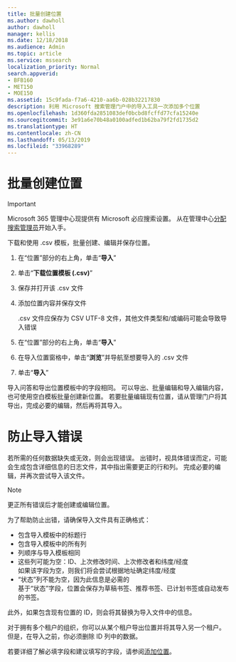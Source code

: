 ```yaml
---
title: 批量创建位置
ms.author: dawholl
author: dawholl
manager: kellis
ms.date: 12/18/2018
ms.audience: Admin
ms.topic: article
ms.service: mssearch
localization_priority: Normal
search.appverid:
- BFB160
- MET150
- MOE150
ms.assetid: 15c9fada-f7a6-4210-aa6b-028b32217830
description: 利用 Microsoft 搜索管理门户中的导入工具一次添加多个位置
ms.openlocfilehash: 1d360fda2851083def0bcbd8fcffd77cfa15240e
ms.sourcegitcommit: 3e91a6e70b48a0100adfed1b62ba79f2fd1735d2
ms.translationtype: HT
ms.contentlocale: zh-CN
ms.lasthandoff: 05/13/2019
ms.locfileid: "33968289"
---
```

# <a name="bulk-create-locations"></a>批量创建位置

> [!IMPORTANT]
> Microsoft 365 管理中心现提供有 Microsoft 必应搜索设置。 从在管理中心[分配搜索管理员](https://docs.microsoft.com/zh-CN/microsoftsearch/setup-microsoft-search#step-2-assign-search-admin-and-search-editor)开始入手。
    
下载和使用 .csv 模板，批量创建、编辑并保存位置。 
  
1. 在“位置”部分的右上角，单击“**导入**”
    
2. 单击“**下载位置模板 (.csv)**”
    
3. 保存并打开该 .csv 文件
    
4. 添加位置内容并保存文件

    .csv 文件应保存为 CSV UTF-8 文件，其他文件类型和/或编码可能会导致导入错误
    
5. 在“位置”部分的右上角，单击“**导入**”
    
6. 在导入位置窗格中，单击“**浏览**”并导航至想要导入的 .csv 文件 
    
7. 单击“**导入**”

导入问答和导出位置模板中的字段相同。 可以导出、批量编辑和导入编辑内容，也可使用空白模板批量创建新位置。 若要批量编辑现有位置，请从管理门户将其导出，完成必要的编辑，然后再将其导入。

# <a name="prevent-import-errors"></a>防止导入错误  
若所需的任何数据缺失或无效，则会出现错误。 出错时，视具体错误而定，可能会生成包含详细信息的日志文件，其中指出需要更正的行和列。 完成必要的编辑，并再次尝试导入该文件。
  
> [!NOTE]
> 更正所有错误后才能创建或编辑位置。 

为了帮助防止出错，请确保导入文件具有正确格式：
- 包含导入模板中的标题行
- 包含导入模板中的所有列
- 列顺序与导入模板相同
- 这些列可能为空：ID、上次修改时间、上次修改者和纬度/经度  
如果该字段为空，则我们将会尝试根据地址确定纬度/经度
- “状态”列不能为空，因为此信息是必需的  
基于“状态”字段，位置会保存为草稿书签、推荐书签、已计划书签或自动发布的书签。

此外，如果包含现有位置的 ID，则会将其替换为导入文件中的信息。

对于拥有多个租户的组织，你可以从某个租户导出位置并将其导入另一个租户。 但是，在导入之前，你必须删除 ID 列中的数据。
  
若要详细了解必填字段和建议填写的字段，请参阅[添加位置](add-a-location.md)。

  

